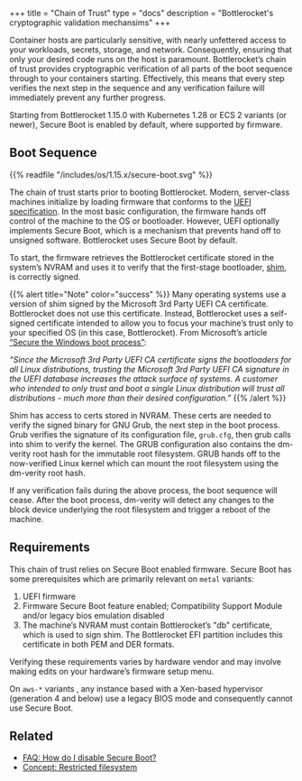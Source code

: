 +++
title = "Chain of Trust"
type = "docs"
description = "Bottlerocket's cryptographic validation mechansims"
+++

Container hosts are particularly sensitive, with nearly unfettered access to your workloads, secrets, storage, and network.
Consequently, ensuring that only your desired code runs on the host is paramount. Bottlerocket’s chain of trust provides cryptographic verification of all parts of the boot sequence through to your containers starting.
Effectively, this means that every step verifies the next step in the sequence and any verification failure will immediately prevent any further progress.

Starting from Bottlerocket 1.15.0 with Kubernetes 1.28 or ECS 2 variants (or newer), Secure Boot is enabled by default, where supported by firmware.

## Boot Sequence

{{% readfile "/includes/os/1.15.x/secure-boot.svg" %}}

The chain of trust starts prior to booting Bottlerocket.
Modern, server-class machines initialize by loading firmware that conforms to the [UEFI specification](https://en.wikipedia.org/wiki/UEFI).
In the most basic configuration, the firmware hands off control of the machine to the OS or bootloader.
However, UEFI optionally implements Secure Boot, which is a mechanism that prevents hand off to unsigned software. Bottlerocket uses Secure Boot by default.

To start, the firmware retrieves the Bottlerocket certificate stored in the system’s NVRAM and uses it to verify that the first-stage bootloader, [shim](https://github.com/rhboot/shim), is correctly signed.

{{% alert title="Note" color="success" %}}
Many operating systems use a version of shim signed by the Microsoft 3rd Party UEFI CA certificate. Bottlerocket does not use this certificate.
Instead, Bottlerocket uses a self-signed certificate intended to allow you to focus your machine’s trust only to your specified OS (in this case, Bottlerocket).
From Microsoft’s article [“Secure the Windows boot process”](https://learn.microsoft.com/en-us/windows/security/operating-system-security/system-security/secure-the-windows-10-boot-process):

*“Since the Microsoft 3rd Party UEFI CA certificate signs the bootloaders for all Linux distributions, trusting the Microsoft 3rd Party UEFI CA signature in the UEFI database increases the attack surface of systems. A customer who intended to only trust and boot a single Linux distribution will trust all distributions - much more than their desired configuration.”*
{{% /alert %}}

Shim has access to certs stored in NVRAM. These certs are needed to verify the signed binary for GNU Grub, the next step in the boot process.
Grub verifies the signature of its configuration file, `grub.cfg`, then grub calls into shim to verify the kernel.
The GRUB configuration also contains the dm-verity root hash for the immutable root filesystem. GRUB hands off to the now-verified Linux kernel which can mount the root filesystem using the dm-verity root hash.

If any verification fails during the above process, the boot sequence will cease.
After the boot process, dm-verity will detect any changes to the block device underlying the root filesystem and trigger a reboot of the machine.

## Requirements

This chain of trust relies on Secure Boot enabled firmware. Secure Boot has some prerequisites which are primarily relevant on `metal` variants:

1. UEFI firmware
2. Firmware Secure Boot feature enabled; Compatibility Support Module and/or legacy bios emulation disabled
3. The machine’s NVRAM must contain Bottlerocket’s "db" certificate, which is used to sign shim. The Bottlerocket EFI partition includes this certificate in both PEM and DER formats.

Verifying these requirements varies by hardware vendor and may involve making edits on your hardware’s firmware setup menu.

On `aws-*` variants , any instance based with a Xen-based hypervisor (generation 4 and below) use a legacy BIOS mode and consequently cannot use Secure Boot.

## Related

- [FAQ: How do I disable Secure Boot?](/en/faq/#4_3)
- [Concept: Restricted filesystem](../restricted-filesystem/)
